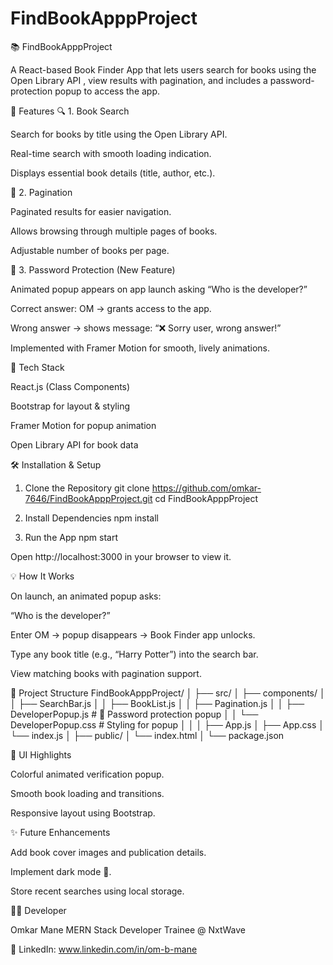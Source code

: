 # FindBookApppProject
📚 FindBookApppProject

A React-based Book Finder App that lets users search for books using the Open Library API
, view results with pagination, and includes a password-protection popup to access the app.

🚀 Features
🔍 1. Book Search

Search for books by title using the Open Library API.

Real-time search with smooth loading indication.

Displays essential book details (title, author, etc.).

📖 2. Pagination

Paginated results for easier navigation.

Allows browsing through multiple pages of books.

Adjustable number of books per page.

🔐 3. Password Protection (New Feature)

Animated popup appears on app launch asking “Who is the developer?”

Correct answer: OM → grants access to the app.

Wrong answer → shows message: “❌ Sorry user, wrong answer!”

Implemented with Framer Motion for smooth, lively animations.

🧠 Tech Stack

React.js (Class Components)

Bootstrap for layout & styling

Framer Motion for popup animation

Open Library API for book data

🛠️ Installation & Setup
1. Clone the Repository
git clone https://github.com/omkar-7646/FindBookApppProject.git
cd FindBookApppProject

2. Install Dependencies
npm install

3. Run the App
npm start


Open http://localhost:3000
 in your browser to view it.

💡 How It Works

On launch, an animated popup asks:

“Who is the developer?”

Enter OM → popup disappears → Book Finder app unlocks.

Type any book title (e.g., “Harry Potter”) into the search bar.

View matching books with pagination support.

🧩 Project Structure
FindBookApppProject/
│
├── src/
│   ├── components/
│   │   ├── SearchBar.js
│   │   ├── BookList.js
│   │   ├── Pagination.js
│   │   ├── DeveloperPopup.js      # 🔐 Password protection popup
│   │   └── DeveloperPopup.css     # Styling for popup
│   │
│   ├── App.js
│   ├── App.css
│   └── index.js
│
├── public/
│   └── index.html
│
└── package.json

🎨 UI Highlights

Colorful animated verification popup.

Smooth book loading and transitions.

Responsive layout using Bootstrap.

✨ Future Enhancements

Add book cover images and publication details.

Implement dark mode 🌙.

Store recent searches using local storage.

👨‍💻 Developer

Omkar Mane
MERN Stack Developer Trainee @ NxtWave

🔗 LinkedIn: www.linkedin.com/in/om-b-mane